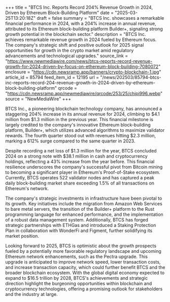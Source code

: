+++
title = "BTCS Inc. Reports Record 204% Revenue Growth in 2024, Driven by Ethereum Block-Building Platform"
date = "2025-03-25T13:20:18Z"
draft = false
summary = "BTCS Inc. showcases a remarkable financial performance in 2024, with a 204% increase in annual revenue, attributed to its Ethereum block-building platform Builder+, signaling strong growth potential in the blockchain sector."
description = "BTCS Inc. achieves remarkable revenue growth in 2024 fueled by Ethereum focus. The company's strategic shift and positive outlook for 2025 signal opportunities for growth in the crypto market amid regulatory advancements and technological upgrades."
source_link = "https://www.newmediawire.com/news/btcs-reports-record-revenue-growth-for-2024-driven-by-focus-on-ethereum-block-building-7080072"
enclosure = "https://cdn.newsramp.app/banners/crypto-blockchain-1.jpg"
article_id = 85794
feed_item_id = 12195
url = "/news/202503/85794-btcs-inc-reports-record-204-revenue-growth-in-2024-driven-by-ethereum-block-building-platform"
qrcode = "https://cdn.newsramp.app/newmediawire/qrcode/253/25/chipi996.webp"
source = "NewMediaWire"
+++

<p>BTCS Inc., a pioneering blockchain technology company, has announced a staggering 204% increase in its annual revenue for 2024, climbing to $4.1 million from $1.3 million in the previous year. This financial milestone is largely credited to the company's innovative Ethereum block-building platform, Builder+, which utilizes advanced algorithms to maximize validator rewards. The fourth quarter stood out with revenues hitting $2.3 million, marking a 612% surge compared to the same quarter in 2023.</p><p>Despite recording a net loss of $1.3 million for the year, BTCS concluded 2024 on a strong note with $38.1 million in cash and cryptocurrency holdings, reflecting a 43% increase from the year before. This financial resilience underscores the company's successful pivot from Bitcoin mining to becoming a significant player in Ethereum's Proof-of-Stake ecosystem. Currently, BTCS operates 522 validator nodes and has captured a peak daily block-building market share exceeding 1.5% of all transactions on Ethereum's network.</p><p>The company's strategic investments in infrastructure have been pivotal to its growth. Key initiatives include the migration from Amazon Web Services to bare metal servers, the transition of the Builder+ platform to the Rust programming language for enhanced performance, and the implementation of a robust data management system. Additionally, BTCS has forged strategic partnerships with ETHGas and introduced a Staking Protection Plan in collaboration with WonderFi and Figment, further solidifying its market position.</p><p>Looking forward to 2025, BTCS is optimistic about the growth prospects fueled by a potentially more favorable regulatory landscape and upcoming Ethereum network enhancements, such as the Pectra upgrade. This upgrade is anticipated to improve network speed, lower transaction costs, and increase transaction capacity, which could further benefit BTCS and the broader blockchain ecosystem. With the global digital economy expected to expand to $16.5 trillion by 2028, BTCS's achievements and strategic direction highlight the burgeoning opportunities within blockchain and cryptocurrency technologies, offering a promising outlook for stakeholders and the industry at large.</p>